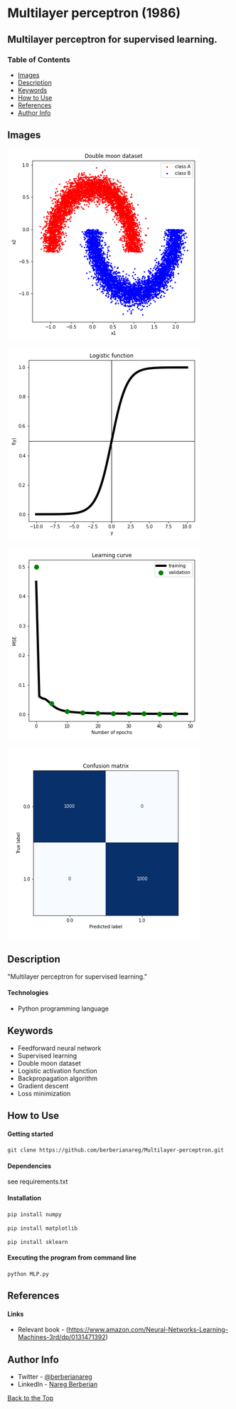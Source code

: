 # Multilayer perceptron (1986)

## Multilayer perceptron for supervised learning.

### Table of Contents

- [Images](#images)
- [Description](#description)
- [Keywords](#keywords)
- [How to Use](#how-to-use)
- [References](#references)
- [Author Info](#author-info)

## Images

![](images/figure_1.png)

![](images/figure_2.png)

![](images/figure_3.png)

![](images/figure_4.png)

## Description

"Multilayer perceptron for supervised learning."

#### Technologies

- Python programming language

## Keywords

 - Feedforward neural network
 - Supervised learning
 - Double moon dataset
 - Logistic activation function
 - Backpropagation algorithm
 - Gradient descent
 - Loss minimization

## How to Use

#### Getting started

`git clone https://github.com/berberianareg/Multilayer-perceptron.git`

#### Dependencies

see requirements.txt

#### Installation

`pip install numpy`

`pip install matplotlib`

`pip install sklearn`

#### Executing the program from command line

`python MLP.py`

## References

#### Links

- Relevant book - (https://www.amazon.com/Neural-Networks-Learning-Machines-3rd/dp/0131471392)

## Author Info

- Twitter - [@berberianareg](https://twitter.com/BerberianNareg)
- LinkedIn - [Nareg Berberian](https://www.linkedin.com/in/nareg-berberian-phd-ab6759b9/)

[Back to the Top](#multilayer-perceptron-1986)

